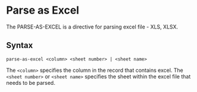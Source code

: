 # Parse as Excel

The PARSE-AS-EXCEL is a directive for parsing excel file - XLS, XLSX.


## Syntax
```
parse-as-excel <column> <sheet number> | <sheet name>
```

The `<column>` specifies the column in the record that contains excel. The `<sheet number>` or `<sheet name>` specifies the sheet within the excel file that needs to be parsed.
